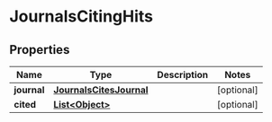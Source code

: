 

# JournalsCitingHits


## Properties

Name | Type | Description | Notes
------------ | ------------- | ------------- | -------------
**journal** | [**JournalsCitesJournal**](JournalsCitesJournal.md) |  |  [optional]
**cited** | [**List&lt;Object&gt;**](Object.md) |  |  [optional]



